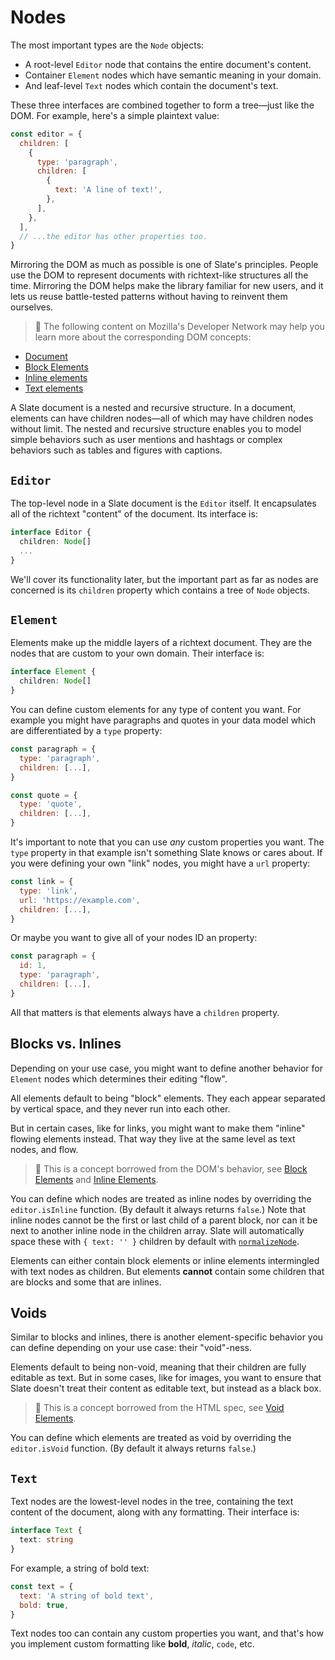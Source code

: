 # Nodes

The most important types are the `Node` objects:

- A root-level `Editor` node that contains the entire document's content.
- Container `Element` nodes which have semantic meaning in your domain.
- And leaf-level `Text` nodes which contain the document's text.

These three interfaces are combined together to form a tree—just like the DOM. For example, here's a simple plaintext value:

```javascript
const editor = {
  children: [
    {
      type: 'paragraph',
      children: [
        {
          text: 'A line of text!',
        },
      ],
    },
  ],
  // ...the editor has other properties too.
}
```

Mirroring the DOM as much as possible is one of Slate's principles. People use the DOM to represent documents with richtext-like structures all the time. Mirroring the DOM helps make the library familiar for new users, and it lets us reuse battle-tested patterns without having to reinvent them ourselves.

> 🤖 The following content on Mozilla's Developer Network may help you learn more about the corresponding DOM concepts:

- [Document](https://developer.mozilla.org/en-US/docs/Web/API/Document)
- [Block Elements](https://developer.mozilla.org/en-US/docs/Web/HTML/Block-level_elements)
- [Inline elements](https://developer.mozilla.org/en-US/docs/Web/HTML/Inline_elements)
- [Text elements](https://developer.mozilla.org/en-US/docs/Web/API/Text)

A Slate document is a nested and recursive structure. In a document, elements can have children nodes—all of which may have children nodes without limit. The nested and recursive structure enables you to model simple behaviors such as user mentions and hashtags or complex behaviors such as tables and figures with captions.

## `Editor`

The top-level node in a Slate document is the `Editor` itself. It encapsulates all of the richtext "content" of the document. Its interface is:

```typescript
interface Editor {
  children: Node[]
  ...
}
```

We'll cover its functionality later, but the important part as far as nodes are concerned is its `children` property which contains a tree of `Node` objects.

## `Element`

Elements make up the middle layers of a richtext document. They are the nodes that are custom to your own domain. Their interface is:

```typescript
interface Element {
  children: Node[]
}
```

You can define custom elements for any type of content you want. For example you might have paragraphs and quotes in your data model which are differentiated by a `type` property:

```javascript
const paragraph = {
  type: 'paragraph',
  children: [...],
}

const quote = {
  type: 'quote',
  children: [...],
}
```

It's important to note that you can use *any* custom properties you want. The `type` property in that example isn't something Slate knows or cares about. If you were defining your own "link" nodes, you might have a `url` property:

```javascript
const link = {
  type: 'link',
  url: 'https://example.com',
  children: [...],
}
```

Or maybe you want to give all of your nodes ID an property:

```javascript
const paragraph = {
  id: 1,
  type: 'paragraph',
  children: [...],
}
```

All that matters is that elements always have a `children` property.

## Blocks vs. Inlines

Depending on your use case, you might want to define another behavior for `Element` nodes which determines their editing "flow".

All elements default to being "block" elements. They each appear separated by vertical space, and they never run into each other.

But in certain cases, like for links, you might want to make them "inline" flowing elements instead. That way they live at the same level as text nodes, and flow.

> 🤖 This is a concept borrowed from the DOM's behavior, see [Block Elements](https://developer.mozilla.org/en-US/docs/Web/HTML/Block-level_elements) and [Inline Elements](https://developer.mozilla.org/en-US/docs/Web/HTML/Inline_elements).

You can define which nodes are treated as inline nodes by overriding the `editor.isInline` function. (By default it always returns `false`.) Note that inline nodes cannot be the first or last child of a parent block, nor can it be next to another inline node in the children array. Slate will automatically space these with `{ text: '' }` children by default with [`normalizeNode`](11-normalizing.md#built-in-constraints).

Elements can either contain block elements or inline elements intermingled with text nodes as children. But elements **cannot** contain some children that are blocks and some that are inlines.

## Voids

Similar to blocks and inlines, there is another element-specific behavior you can define depending on your use case: their "void"-ness.

Elements default to being non-void, meaning that their children are fully editable as text. But in some cases, like for images, you want to ensure that Slate doesn't treat their content as editable text, but instead as a black box.

> 🤖 This is a concept borrowed from the HTML spec, see [Void Elements](https://www.w3.org/TR/2011/WD-html-markup-20110405/syntax.html#void-element).

You can define which elements are treated as void by overriding the `editor.isVoid` function. (By default it always returns `false`.)

## `Text`

Text nodes are the lowest-level nodes in the tree, containing the text content of the document, along with any formatting. Their interface is:

```typescript
interface Text {
  text: string
}
```

For example, a string of bold text:

```javascript
const text = {
  text: 'A string of bold text',
  bold: true,
}
```

Text nodes too can contain any custom properties you want, and that's how you implement custom formatting like **bold**, *italic*, `code`, etc.

